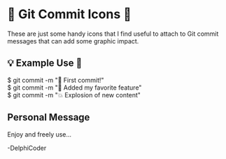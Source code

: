 # 🌟 Git Commit Icons 🌟

These are just some handy icons that I find useful to attach to Git commit messages that can add some graphic impact.

## 💡 Example Use 💭

$ git commit -m "🌟 First commit!" <br>
$ git commit -m "💖 Added my favorite feature" <br>
$ git commit -m "💥 Explosion of new content" <br>

## Personal Message

Enjoy and freely use...

-DelphiCoder
